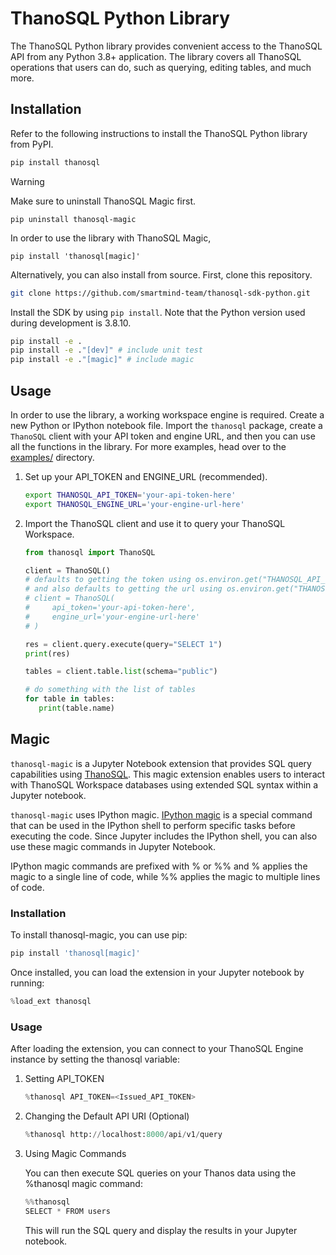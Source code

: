 # ThanoSQL Python Library

The ThanoSQL Python library provides convenient access to the ThanoSQL API from any Python 3.8+ application. The library covers all ThanoSQL operations that users can do, such as querying, editing tables, and much more.

## Installation

Refer to the following instructions to install the ThanoSQL Python library from PyPI.

```bash
pip install thanosql
```

> [!WARNING]
> Make sure to uninstall ThanoSQL Magic first.
>
> `pip uninstall thanosql-magic`
>
> In order to use the library with ThanoSQL Magic,
>
> `pip install 'thanosql[magic]'`

Alternatively, you can also install from source. First, clone this repository.

```bash
git clone https://github.com/smartmind-team/thanosql-sdk-python.git
```

Install the SDK by using `pip install`. Note that the Python version used during development is 3.8.10.

```bash
pip install -e .
pip install -e ."[dev]" # include unit test
pip install -e ."[magic]" # include magic
```

## Usage

In order to use the library, a working workspace engine is required. Create a new Python or IPython notebook file. Import the `thanosql` package, create a `ThanoSQL` client with your API token and engine URL, and then you can use all the functions in the library. For more examples, head over to the [examples/](./examples/) directory.

1. Set up your API_TOKEN and ENGINE_URL (recommended).

   ```bash
   export THANOSQL_API_TOKEN='your-api-token-here'
   export THANOSQL_ENGINE_URL='your-engine-url-here'
   ```

2. Import the ThanoSQL client and use it to query your ThanoSQL Workspace.

   ```python
   from thanosql import ThanoSQL

   client = ThanoSQL()
   # defaults to getting the token using os.environ.get("THANOSQL_API_TOKEN"),
   # and also defaults to getting the url using os.environ.get("THANOSQL_ENGINE_URL"),
   # client = ThanoSQL(
   #     api_token='your-api-token-here',
   #     engine_url='your-engine-url-here'
   # )

   res = client.query.execute(query="SELECT 1")
   print(res)

   tables = client.table.list(schema="public")

   # do something with the list of tables
   for table in tables:
      print(table.name)
   ```

## Magic

`thanosql-magic` is a Jupyter Notebook extension that provides SQL query capabilities using [ThanoSQL](https://www.thanosql.ai). This magic extension enables users to interact with ThanoSQL Workspace databases using extended SQL syntax within a Jupyter notebook.

`thanosql-magic` uses IPython magic. [IPython magic](https://ipython.readthedocs.io/en/stable/interactive/magics.html) is a special command that can be used in the IPython shell to perform specific tasks before executing the code. Since Jupyter includes the IPython shell, you can also use these magic commands in Jupyter Notebook.

IPython magic commands are prefixed with % or %% and % applies the magic to a single line of code, while %% applies the magic to multiple lines of code.

### Installation

To install thanosql-magic, you can use pip:

```bash
pip install 'thanosql[magic]'
```

Once installed, you can load the extension in your Jupyter notebook by running:

```python
%load_ext thanosql
```

### Usage

After loading the extension, you can connect to your ThanoSQL Engine instance by setting the thanosql variable:

1. Setting API_TOKEN

   ```python
   %thanosql API_TOKEN=<Issued_API_TOKEN>
   ```

2. Changing the Default API URI (Optional)

   ```python
   %thanosql http://localhost:8000/api/v1/query
   ```

3. Using Magic Commands

   You can then execute SQL queries on your Thanos data using the %thanosql magic command:

   ```python
   %%thanosql
   SELECT * FROM users
   ```

   This will run the SQL query and display the results in your Jupyter notebook.
